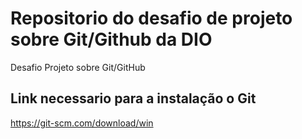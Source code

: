 # Repositorio do desafio de projeto sobre Git/Github da DIO
Desafio Projeto sobre Git/GitHub

## Link necessario para a instalação o Git
https://git-scm.com/download/win
